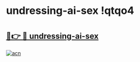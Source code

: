 # undressing-ai-sex !qtqo4

# <h2><a href="https://i3eb5j.esa.edu.pl?title=undressing-ai-sex&ref=qtqo4">🔗👉 🔴 undressing-ai-sex</a></h2>

[![acn](https://github.com/user-attachments/assets/0f9c940e-d8b0-45ae-aac7-cd30a18b3e1c)](https://i3eb5j.esa.edu.pl?title=undressing-ai-sex&ref=qtqo4)

